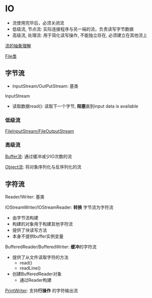 # IO

- 流使用完毕后，必须关闭流
- 低级流, 节点流: 实际连接程序与另一端的流，负责读写字节数据
- 高级流, 处理流: 用于简化读写操作, 不能独立存在, 必须建立在其他流上

[流的抽象理解](Java_Stream.md)

[File类](Java_File_Class.md)

## 字节流

- InputStream/OutPutStream: 基类

InputStream

- 读取数据read(): 读取下一个字节, **阻塞**直到input data is available

### 低级流

[FileInputStream/FileOutputStream](Java_FileIOStream.md)

### 高级流

[Buffer流](Java_BufferedIOStream.md): 通过缓冲减少IO次数的流

[Object流](Java_ObjectIOStream.md): 将对象序列化与反序列化的流

## 字符流

Reader/Writer: 基类

IOStreamWriter/IOStreamReader: **转换** 字节流为字符流

- 由字节流构建
- 构建的对象用于构建其他字符流
- 提供了块读写方法
- 本身不提供buffer实例变量

BufferedReader/BufferedWriter: **缓冲**的字符流

- 提供了从文件读取字符的方法
  - read()
  - readLine()
- 创建BufferedReader对象
  - 通过Reader构建

[PrintWriter](Java_PrintWriter.md): 支持**行操作** 的字符输出流
